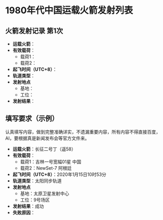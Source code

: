 <!--
 * @Author: blueWALL-E
 * @Date: 2025-06-23 15:03:38
 * @LastEditTime: 2025-06-24 15:21:21
 * @FilePath: \Chinese Aerospace History\中国火箭发射统计-模板.md
 * @Description: 年代中国运载火箭发射列表
 * @Wearing:  Read only, do not modify place!!! 
 * @Shortcut keys:  ctrl+alt+/ ctrl+alt+z
-->

# 1980年代中国运载火箭发射列表

## 火箭发射记录 第1次

- **运载火箭**：
- **有效载荷**：
  - 载荷1：
  - 载荷2：
- **起飞时间（UTC+8）**：
- **轨道类型**：
- **发射地点**
  - 基地：
  - 工位：
- **发射结果**：

## 填写要求（示例）

认真填写内容，做到完整准确详实，不遗漏重要内容，所有内容不得直接百度，AI，要根据真是新闻发布会等官方文件来。

- **运载火箭**：长征二号丁（遥58）
- **有效载荷**：
  - 载荷1：吉林一号宽幅01星 中国
  - 载荷2：NewSet-7 阿根廷
- **起飞时间（UTC+8）**：2020年1月15日10时53分
- **轨道类型**：太阳同步轨道
- **发射地点**
  - 基地：太原卫星发射中心
  - 工位：9号场区
- **发射结果**：成功
- **失败原因**：
